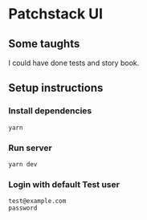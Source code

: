 # Patchstack UI

## Some taughts

I could have done tests and story book.

## Setup instructions

### Install dependencies

```
yarn
```

### Run server

```
yarn dev
```

### Login with default Test user

```
test@example.com
password
```

